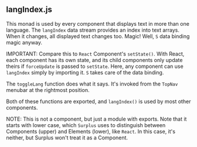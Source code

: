 ## langIndex.js
This monad is used by every component that displays text in more than one
language. The `langIndex` data stream provides an index into text
arrays. When it changes, all displayed text changes too. Magic! Well,
`S` data binding magic anyway.

IMPORTANT: Compare this to `React` Component's `setState()`. With React,
each component has its own state, and its child components only update
theirs if `forceUpdate` is passed to `setState`. Here, any component
can use `langIndex` simply by importing it. `S` takes care of the data
binding.

The `toggleLang` function does what it says. It's invoked from the
`TopNav` menubar at the rightmost position.

Both of these functions are exported, and `langIndex()` is used by
most other components.

NOTE: This is not a component, but just a module with exports. Note
that it starts with lower case, which `Surplus` uses to distinguish
between Components (upper) and Elements (lower), like `React`. In this
case, it's neither, but Surplus won't treat it as a Component.
